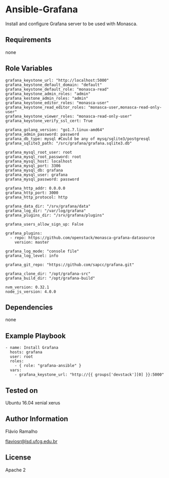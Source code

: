 Ansible-Grafana
===============

Install and configure Grafana server to be used with Monasca.

Requirements
------------

none

Role Variables
--------------

    grafana_keystone_url: "http://localhost:5000"
    grafana_keystone_default_domain: "default"
    grafana_keystone_default_role: "monasca-read"
    grafana_keystone_admin_roles: "admin"
    grafana_kestone_admin_roles: "admin"
    grafana_keystone_editor_roles: "monasca-user"
    grafana_keystone_read_editor_roles: "monasca-user,monasca-read-only-user"
    grafana_keystone_viewer_roles: "monasca-read-only-user"
    grafana_keystone_verify_ssl_cert: True
    
    grafana_golang_version: "go1.7.linux-amd64"
    grafana_admin_password: password
    grafana_db_type: mysql #Could be any of mysq/sqlite3/postgresql
    grafana_sqlite3_path: "/src/grafana/grafana.sqlite3.db"
    
    grafana_mysql_root_user: root
    grafana_mysql_root_password: root
    grafana_mysql_host: localhost
    grafana_mysql_port: 3306
    grafana_mysql_db: grafana
    grafana_mysql_user: grafana
    grafana_mysql_password: password
    
    grafana_http_addr: 0.0.0.0
    grafana_http_port: 3000
    grafana_http_protocol: http
    
    grafana_data_dir: "/srv/grafana/data"
    grafana_log_dir: "/var/log/grafana"
    grafana_plugins_dir: "/srv/grafana/plugins"
    
    grafana_users_allow_sign_up: False
    
    grafana_plugins:
      - repo: https://github.com/openstack/monasca-grafana-datasource
        version: master
    
    grafana_log_mode: "console file"
    grafana_log_level: info
    
    grafana_git_repo: "https://github.com/sapcc/grafana.git"
     
    grafana_clone_dir: "/opt/grafana-src"
    grafana_build_dir: "/opt/grafana-build"
    
    nvm_version: 0.32.1
    node_js_version: 4.0.0

Dependencies
------------

none

Example Playbook
----------------

    - name: Install Grafana
      hosts: grafana
      user: root
      roles:
        - { role: "grafana-ansible" }
      vars:
        - grafana_keystone_url: "http://{{ groups['devstack'][0] }}:5000"

Tested on
---------

Ubuntu 16.04 xenial xerus

Author Information
------------------
Flávio Ramalho

flaviosr@lsd.ufcg.edu.br

License
-------
Apache 2
